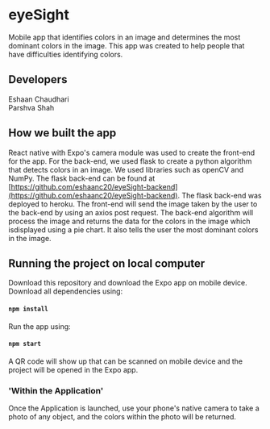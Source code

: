 # eyeSight

Mobile app that identifies colors in an image and determines the most dominant colors in the image. This app was created to help people that have difficulties identifying colors.

## Developers

Eshaan Chaudhari<br>
Parshva Shah

## How we built the app

React native with Expo's camera module was used to create the front-end for the app. For the back-end, we used flask to
create a python algorithm that detects colors in an image. We used libraries such as openCV and NumPy. The flask back-end can be found at [https://github.com/eshaanc20/eyeSight-backend](https://github.com/eshaanc20/eyeSight-backend). The flask back-end
was deployed to heroku. The front-end will send the image taken by the user to the back-end by using an axios post request.
The back-end algorithm will process the image and returns the data for the colors in the image which isdisplayed using a pie chart. It also tells the user the most dominant colors in the image.

## Running the project on local computer

Download this repository and download the Expo app on mobile device. Download all dependencies using:

#### `npm install`

Run the app using:

#### `npm start`

A QR code will show up that can be scanned on mobile device and the project will be opened in the Expo app.

### 'Within the Application'

Once the Application is launched, use your phone's native camera to take a photo of any object, and the colors within the photo will be returned.
